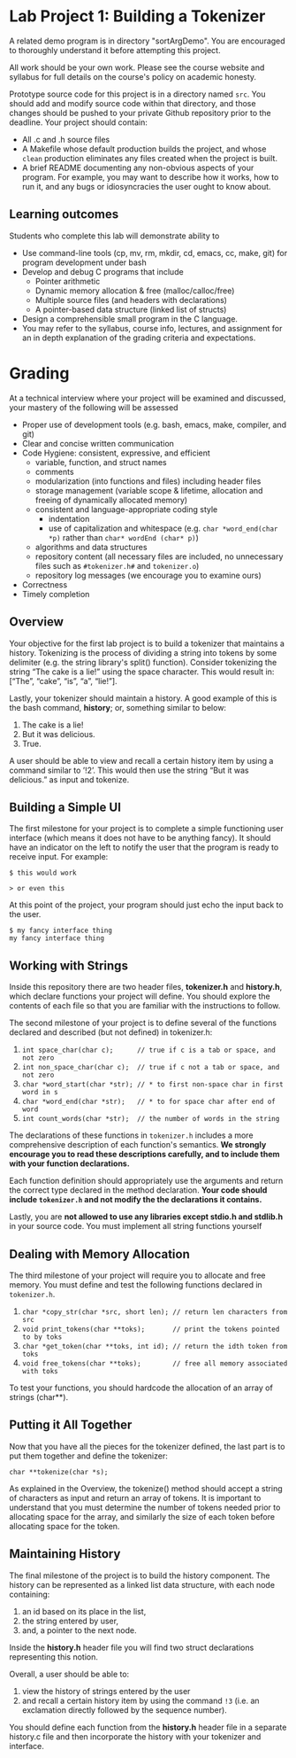 Lab Project 1: Building a Tokenizer
===================================
A related demo program is in directory "sortArgDemo". You are
encouraged to thoroughly understand it before attempting this project.

All work should be your own work. Please see the course website and syllabus for full details on the course's policy on academic honesty.

Prototype source code for this project is in a directory named `src`.
You should add and modify source code within that directory, and those
changes should be pushed to your private Github repository prior to
the deadline. Your project should contain:  
- All .c and .h source files
- A Makefile whose default production builds the project, and whose
`clean` production eliminates any files created when the project is
built.
- A brief README documenting any non-obvious aspects of your program.
  For example, you may want to describe how it works, how to run it,
  and any bugs or idiosyncracies the user ought to know about.

## Learning outcomes
Students who complete this lab will demonstrate ability to
- Use command-line tools (cp, mv, rm, mkdir, cd, emacs, cc, make, git)
for program development under bash
- Develop and debug C programs that include
  - Pointer arithmetic
  - Dynamic memory allocation & free (malloc/calloc/free)
  - Multiple source files (and headers with declarations)
  - A pointer-based data structure (linked list of structs)
- Design a comprehensible small program in the C language.
- You may refer to the syllabus, course info, lectures, and assignment
for an in depth explanation of the grading criteria and expectations.

# Grading
At a technical interview where your project will be examined
and discussed, your mastery of the following will be assessed

- Proper use of development tools (e.g. bash, emacs, make, compiler,
  and git)
- Clear and concise written communication
- Code Hygiene: consistent, expressive, and efficient
    - variable, function, and struct names
    - comments
    - modularization (into functions and files) including header files
    - storage management (variable scope & lifetime, allocation and
      freeing of dynamically allocated memory)
    - consistent and language-appropriate coding style
       - indentation
       - use of capitalization and whitespace (e.g. `char *word_end(char *p)`
         rather than `char* wordEnd (char* p)`)
    - algorithms and data structures
    - repository content (all necessary files are included, no
      unnecessary files such as `#tokenizer.h#` and `tokenizer.o`)
    - repository log messages (we encourage you to examine ours)
- Correctness
- Timely completion

## Overview
Your objective for the first lab project is to build a tokenizer that
maintains a history. Tokenizing is the process of dividing a string into
tokens by some delimiter (e.g. the string library's split() function).
Consider tokenizing the string “The cake is a lie!” using the space
character. This would result in: \[“The”, “cake”, “is”, “a”, “lie!”\].

Lastly, your tokenizer should maintain a history. A good example of this
is the bash command, **history**; or, something similar to below:

1.  The cake is a lie!
2.  But it was delicious.
3.  True.

A user should be able to view and recall a certain history item by using a command
similar to ’!2’. This would then use the string “But it was delicious.” as input and
tokenize.

## Building a Simple UI
The first milestone for your project is to complete a simple functioning
user interface (which means it does not have to be anything fancy). It
should have an indicator on the left to notify the user that the program
is ready to receive input. For example:

`$ this would work`

`> or even this`

At this point of the project, your program should just echo the input
back to the user.

```
$ my fancy interface thing
my fancy interface thing
```

## Working with Strings
Inside this repository there are two header files, **tokenizer.h** and **history.h**,
which declare functions your project will define. You should explore the
contents of each file so that you are familiar with the instructions to
follow.

The second milestone of your project is to define several of the
functions declared and described (but not defined) in tokenizer.h:

1.  `int space_char(char c);      // true if c is a tab or space, and not zero`
2.  `int non_space_char(char c);  // true if c not a tab or space, and not zero`
3.  `char *word_start(char *str); // * to first non-space char in first word in s`
4.  `char *word_end(char *str);   // * to for space char after end of word`
5.  `int count_words(char *str);  // the number of words in the string`

The declarations of these functions in `tokenizer.h` includes a more
comprehensive description of each function's semantics.  **We strongly
encourage you to read these descriptions carefully, and to include
them with your function declarations.**

Each function definition should appropriately use the arguments and
return the correct type declared in the method declaration. **Your code should include `tokenizer.h` and not modify the the declarations it contains.**

Lastly, you are **not allowed to use any libraries except stdio.h and stdlib.h**
in your source code. You must implement all string functions yourself

## Dealing with Memory Allocation
The third milestone of your project will require you to allocate and
free memory.  You must define and test the
following functions declared in `tokenizer.h`.

1.  `char *copy_str(char *src, short len); // return len characters from src`
2.  `void print_tokens(char **toks);       // print the tokens pointed to by toks`
3.  `char *get_token(char **toks, int id); // return the idth token from toks`
4.  `void free_tokens(char **toks);        // free all memory associated with toks`

To test your functions, you should hardcode the allocation of an array
of strings (char\*\*).

## Putting it All Together
Now that you have all the pieces for the tokenizer defined, the last
part is to put them together and define the tokenizer:

`char **tokenize(char *s);`

As explained in the Overview, the tokenize() method should accept a string
of characters as input and return an array of tokens. It is important to
understand that you must determine the number of tokens needed prior to
allocating space for the array, and similarly the size of each token before
allocating space for the token.

## Maintaining History
The final milestone of the project is to build the history component.
The history can be represented as a linked list data structure, with
each node containing:

1.  an id based on its place in the list,
2.  the string entered by user,
3.  and, a pointer to the next node.

Inside the **history.h** header file you will find two struct
declarations representing this notion.

Overall, a user should be able to:

1. view the history of strings entered by the user
2. and recall a certain history item by using the command
   `!3` (i.e. an exclamation directly followed by the sequence number).

You should define each function from the **history.h** header file in
a separate history.c file and then incorporate the history with your
tokenizer and interface.
